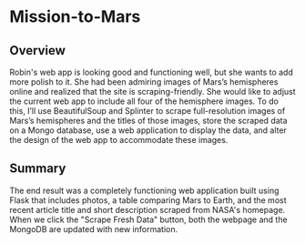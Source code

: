 # Mission-to-Mars

## Overview
Robin's web app is looking good and functioning well, but she wants to add more polish to it. She had been admiring images of Mars’s hemispheres online and realized that the site is scraping-friendly. She would like to adjust the current web app to include all four of the hemisphere images. To do this, I’ll use BeautifulSoup and Splinter to scrape full-resolution images of Mars’s hemispheres and the titles of those images, store the scraped data on a Mongo database, use a web application to display the data, and alter the design of the web app to accommodate these images.

## Summary

The end result was a completely functioning web application built using Flask that includes photos, a table comparing Mars to Earth, and the most recent article title and short description scraped from NASA's homepage. When we click the "Scrape Fresh Data" button, both the webpage and the MongoDB are updated with new information.
